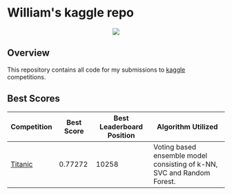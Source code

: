 # William's kaggle repo

<p align="center">
  <a href="https://github.com/faridrashidi/kaggle-solutions/blob/gh-pages/LICENSE.md">
    <img src="https://img.shields.io/badge/License-MIT-yellow.svg">
  </a>
</p>

## Overview

This repository contains all code for my submissions to [kaggle](https://www.kaggle.com/) competitions.

## Best Scores

| Competition                                                     | Best Score | Best Leaderboard Position | Algorithm Utilized                                                     |
| --------------------------------------------------------------- | ---------- | ------------------------- | ---------------------------------------------------------------------- |
| [Titanic](https://www.kaggle.com/competitions/titanic/overview) | 0.77272    | 10258                     | Voting based ensemble model consisting of k-NN, SVC and Random Forest. |
